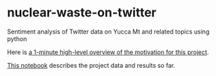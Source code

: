 # nuclear-waste-on-twitter
Sentiment analysis of Twitter data on Yucca Mt and related topics using python

Here is [a 1-minute high-level overview of the motivation for this project](https://www.youtube.com/watch?v=PWx_xKsy9e4&feature=youtu.be).

[This notebook](https://github.com/EFerriss/nuclear-waste-on-twitter/blob/master/Twitter%20sentiment%20analysis%20for%20nuclear%20waste.ipynb) describes the project data and results so far.
